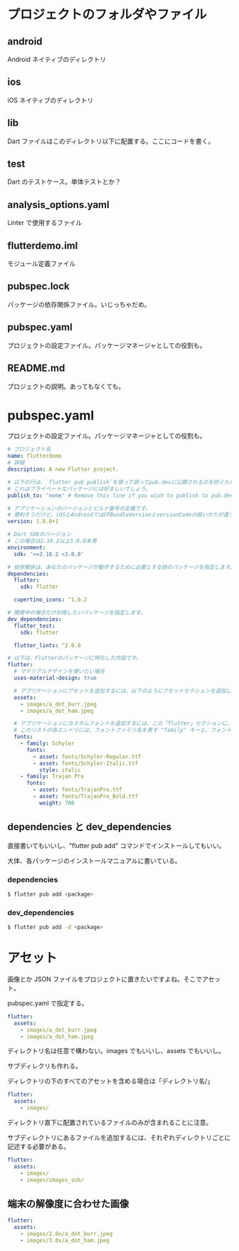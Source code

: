 # プロジェクトのフォルダやファイル

## android

Android ネイティブのディレクトリ

## ios

iOS ネイティブのディレクトリ

## lib

Dart ファイルはこのディレクトリ以下に配置する。ここにコードを書く。

## test

Dart のテストケース。単体テストとか？

## analysis_options.yaml

Linter で使用するファイル

## flutterdemo.iml

モジュール定義ファイル

## pubspec.lock

パッケージの依存関係ファイル。いじっちゃだめ。

## pubspec.yaml

プロジェクトの設定ファイル。パッケージマネージャとしての役割も。

## README.md

プロジェクトの説明。あってもなくても。

# pubspec.yaml

プロジェクトの設定ファイル。パッケージマネージャとしての役割も。

```yaml
# プロジェクト名
name: flutterdemo
# 詳細
description: A new Flutter project.

# 以下の行は、`flutter pub publish`を使って誤ってpub.devに公開されるのを防ぐためのものです。
# これはプライベートなパッケージには好ましいでしょう。
publish_to: 'none' # Remove this line if you wish to publish to pub.dev

# アプリケーションのバージョンとビルド番号の定義です。
# 便利そうだけど、iOSとAndroidではCFBundleVersionとversionCodeの扱いかたが違うから使用しないほうがいいかも（そのまま）
version: 1.0.0+1

# Dart SDKのバージョン
# この場合は2.18.2以上3.0.0未満
environment:
  sdk: '>=2.18.2 <3.0.0'

# 依存関係は、あなたのパッケージが動作するために必要とする他のパッケージを指定します。
dependencies:
  flutter:
    sdk: flutter

  cupertino_icons: ^1.0.2

# 開発中の場合だけ利用したいパッケージを指定します。
dev_dependencies:
  flutter_test:
    sdk: flutter

  flutter_lints: ^2.0.0

# 以下は、Flutterのパッケージに特化した内容です。
flutter:
  # マテリアルデザインを使いたい場合
  uses-material-design: true

  # アプリケーションにアセットを追加するには、以下のようにアセットセクションを追加します。
  assets:
    - images/a_dot_burr.jpeg
    - images/a_dot_ham.jpeg

  # アプリケーションにカスタムフォントを追加するには、この「flutter」セクションに、フォントセクションを追加します。
  # このリストの各エントリには、フォントファミリ名を表す "family" キーと、フォントのアセットおよびその他の記述子を表す "fonts" キーが必要です。
  fonts:
    - family: Schyler
      fonts:
        - asset: fonts/Schyler-Regular.ttf
        - asset: fonts/Schyler-Italic.ttf
          style: italic
    - family: Trajan Pro
      fonts:
        - asset: fonts/TrajanPro.ttf
        - asset: fonts/TrajanPro_Bold.ttf
          weight: 700
```

## dependencies と dev_dependencies

直接書いてもいいし、"flutter pub add" コマンドでインストールしてもいい。

大体、各パッケージのインストールマニュアルに書いている。

### dependencies

```zsh
$ flutter pub add <package>
```

### dev_dependencies

```zsh
$ flutter pub add -d <package>
```

# アセット

画像とか JSON ファイルをプロジェクトに置きたいですよね。そこでアセット。

pubspec.yaml で指定する。

```yaml
flutter:
  assets:
    - images/a_dot_burr.jpeg
    - images/a_dot_ham.jpeg
```

ディレクトリ名は任意で構わない。images でもいいし、assets でもいいし。

サブディレクリも作れる。

ディレクトリの下のすべてのアセットを含める場合は「ディレクトリ名/」

```yaml
flutter:
  assets:
    - images/
```

ディレクトリ直下に配置されているファイルのみが含まれることに注意。

サブディレクトリにあるファイルを追加するには、それぞれディレクトリごとに記述する必要がある。

```yaml
flutter:
  assets:
    - images/
    - images/images_sub/
```

## 端末の解像度に合わせた画像

```yaml
flutter:
  assets:
    - images/2.0x/a_dot_burr.jpeg
    - images/3.0x/a_dot_ham.jpeg
```
